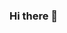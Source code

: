 ### Hi there 👋

<!--
**KaladinB4/KaladinB4** is a ✨ _special_ ✨ repository because its `README.md` (this file) appears on your GitHub profile.



- 🔭 I’m currently working on Home Networking
- 🌱 I’m currently learning Github
- 💬 Ask me about anything...
- ⚡ Fun fact: Inflation is Theft
-->



